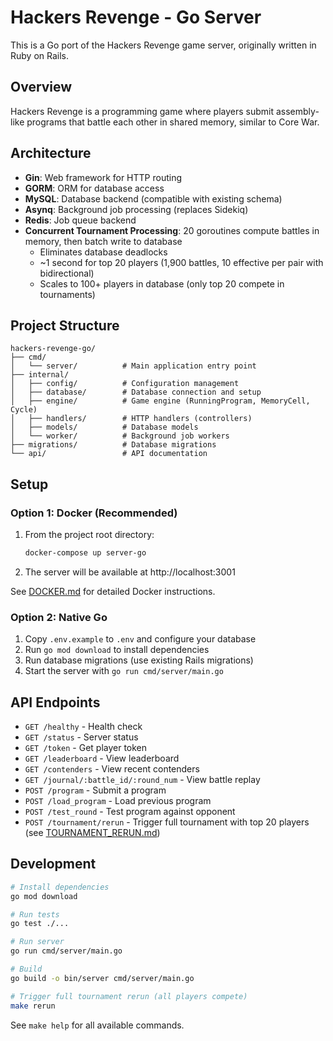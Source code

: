 # Hackers Revenge - Go Server

This is a Go port of the Hackers Revenge game server, originally written in Ruby on Rails.

## Overview

Hackers Revenge is a programming game where players submit assembly-like programs that battle each other in shared memory, similar to Core War.

## Architecture

- **Gin**: Web framework for HTTP routing
- **GORM**: ORM for database access
- **MySQL**: Database backend (compatible with existing schema)
- **Asynq**: Background job processing (replaces Sidekiq)
- **Redis**: Job queue backend
- **Concurrent Tournament Processing**: 20 goroutines compute battles in memory, then batch write to database
  - Eliminates database deadlocks
  - ~1 second for top 20 players (1,900 battles, 10 effective per pair with bidirectional)
  - Scales to 100+ players in database (only top 20 compete in tournaments)

## Project Structure

```
hackers-revenge-go/
├── cmd/
│   └── server/          # Main application entry point
├── internal/
│   ├── config/          # Configuration management
│   ├── database/        # Database connection and setup
│   ├── engine/          # Game engine (RunningProgram, MemoryCell, Cycle)
│   ├── handlers/        # HTTP handlers (controllers)
│   ├── models/          # Database models
│   └── worker/          # Background job workers
├── migrations/          # Database migrations
└── api/                 # API documentation
```

## Setup

### Option 1: Docker (Recommended)

1. From the project root directory:
   ```bash
   docker-compose up server-go
   ```

2. The server will be available at http://localhost:3001

See [DOCKER.md](DOCKER.md) for detailed Docker instructions.

### Option 2: Native Go

1. Copy `.env.example` to `.env` and configure your database
2. Run `go mod download` to install dependencies
3. Run database migrations (use existing Rails migrations)
4. Start the server with `go run cmd/server/main.go`

## API Endpoints

- `GET /healthy` - Health check
- `GET /status` - Server status
- `GET /token` - Get player token
- `GET /leaderboard` - View leaderboard
- `GET /contenders` - View recent contenders
- `GET /journal/:battle_id/:round_num` - View battle replay
- `POST /program` - Submit a program
- `POST /load_program` - Load previous program
- `POST /test_round` - Test program against opponent
- `POST /tournament/rerun` - Trigger full tournament with top 20 players (see [TOURNAMENT_RERUN.md](TOURNAMENT_RERUN.md))

## Development

```bash
# Install dependencies
go mod download

# Run tests
go test ./...

# Run server
go run cmd/server/main.go

# Build
go build -o bin/server cmd/server/main.go

# Trigger full tournament rerun (all players compete)
make rerun
```

See `make help` for all available commands.
